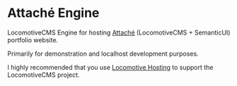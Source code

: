 # Attaché Engine
LocomotiveCMS Engine for hosting [Attaché](https://github.com/conroywhitney/attache) (LocomotiveCMS + SemanticUI) portfolio website.

Primarily for demonstration and localhost development purposes.

I highly recommended that you use [Locomotive Hosting](https://www.locomotivehosting.com/) to support the LocomotiveCMS project.
